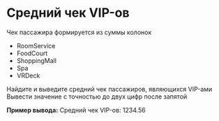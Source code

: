 # Средний чек VIP-ов

Чек пассажира формируется из суммы колонок 
- RoomService
- FoodCourt
- ShoppingMall
- Spa
- VRDeck

Найдите и выведите средний чек пассажиров, являющихся VIP-ами
Вывести значение с точностью до двух цифр после запятой

**Пример вывода:**
Средний чек VIP-ов: 1234.56